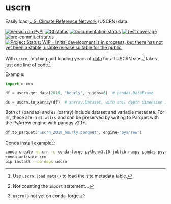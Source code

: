 # uscrn

Easily load [U.S. Climate Reference Network](https://www.ncei.noaa.gov/access/crn/) (USCRN) data.

[![Version on PyPI](https://img.shields.io/pypi/v/uscrn.svg)](https://pypi.org/project/uscrn/)
[![CI status](https://github.com/zmoon/uscrn/actions/workflows/ci.yml/badge.svg)](https://github.com/zmoon/uscrn/actions/workflows/ci.yml)
[![Documentation status](https://readthedocs.org/projects/uscrn/badge/?version=latest)](https://uscrn.readthedocs.io/en/latest/)
[![Test coverage](https://codecov.io/gh/zmoon/uscrn/branch/main/graph/badge.svg)](https://app.codecov.io/gh/zmoon/uscrn)
[![pre-commit.ci status](https://results.pre-commit.ci/badge/github/zmoon/uscrn/main.svg)](https://results.pre-commit.ci/latest/github/zmoon/uscrn/main)
[![Project Status: WIP – Initial development is in progress, but there has not yet been a stable, usable release suitable for the public.](https://www.repostatus.org/badges/latest/wip.svg)](https://www.repostatus.org/#wip)

With `uscrn`, fetching and loading years of [data](https://www.ncei.noaa.gov/access/crn/qcdatasets.html) for all USCRN sites[^a] takes just one line of code[^b].

Example:

```python
import uscrn

df = uscrn.get_data(2019, "hourly", n_jobs=6)  # pandas.DataFrame

ds = uscrn.to_xarray(df)  # xarray.Dataset, with soil depth dimension if applicable (hourly, daily)
```

Both `df` (pandas) and `ds` (xarray) include dataset and variable metadata.
For `df`, these are in `df.attrs` and can be preserved by
writing to Parquet with the PyArrow engine with pandas v2.1+.

```python
df.to_parquet("uscrn_2019_hourly.parquet", engine="pyarrow")
```

Conda install example[^c]:

```sh
conda create -n crn -c conda-forge python=3.10 joblib numpy pandas pyyaml requests xarray pyarrow netcdf4
conda activate crn
pip install --no-deps uscrn
```

[^a]: Use `uscrn.load_meta()` to load the site metadata table.
[^b]: Not counting the `import` statement...
[^c]: `uscrn` is not yet on conda-forge.

